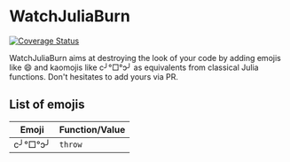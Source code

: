 # WatchJuliaBurn
[![Coverage Status](https://coveralls.io/repos/github/theogf/WatchJuliaBurn.jl/badge.svg?branch=master)](https://coveralls.io/github/theogf/WatchJuliaBurn.jl?branch=master)



WatchJuliaBurn aims at destroying the look of your code by adding emojis like :smile: and kaomojis like c╯°□°ↄ╯ as equivalents from classical Julia functions.
Don't hesitates to add yours via PR.

## List of emojis

| Emoji | Function/Value |
| --- | --- |
| c╯°□°ↄ╯ | `throw` |
